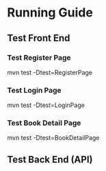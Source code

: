 # Running Guide

## Test Front End

### Test Register Page
mvn test -Dtest=RegisterPage

### Test Login Page
mvn test -Dtest=LoginPage

### Test Book Detail Page
mvn test -Dtest=BookDetailPage

## Test Back End (API)

